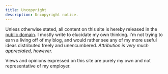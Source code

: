 ```yaml
---
title: Uncopyright
description: Uncopyright notice.
---
```


Unless otherwise stated, all content on this site is hereby released in the [public domain](https://en.wikipedia.org/wiki/Public_domain). I mostly write to elucidate my own thinking. I'm not trying to earn a living off of my blog, and would rather see any of my more useful ideas distributed freely and unencumbered. _Attribution is very much appreciated, however._

Views and opinions expressed on this site are purely my own and not representative of my employer.